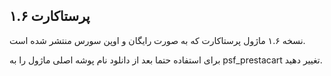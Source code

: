 ## پرستاکارت ۱.۶

نسخه ۱.۶ ماژول پرستاکارت که به صورت رایگان و اوپن سورس منتشر شده است.

برای استفاده حتما بعد از دانلود نام پوشه اصلی ماژول را به psf_prestacart تغییر دهید.
